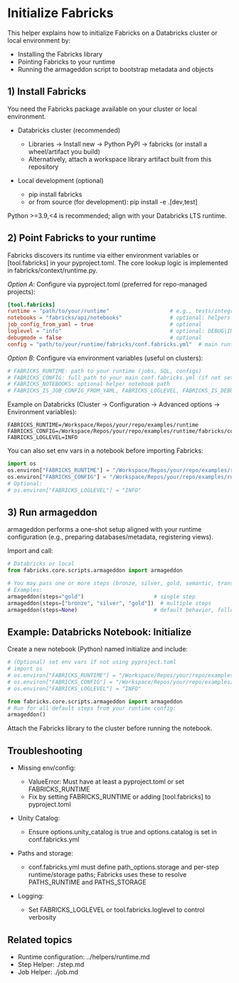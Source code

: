# Initialize Fabricks

This helper explains how to initialize Fabricks on a Databricks cluster or local environment by:

- Installing the Fabricks library
- Pointing Fabricks to your runtime
- Running the armageddon script to bootstrap metadata and objects

## 1) Install Fabricks

You need the Fabricks package available on your cluster or local environment.

- Databricks cluster (recommended)
  - Libraries → Install new → Python PyPI → fabricks (or install a wheel/artifact you build)
  - Alternatively, attach a workspace library artifact built from this repository

- Local development (optional)
  - pip install fabricks
  - or from source (for development): pip install -e .[dev,test]

Python >=3.9,<4 is recommended; align with your Databricks LTS runtime.

## 2) Point Fabricks to your runtime

Fabricks discovers its runtime via either environment variables or [tool.fabricks] in your pyproject.toml. The core lookup logic is implemented in fabricks/context/runtime.py.

*Option A*: Configure via pyproject.toml (preferred for repo-managed projects):
```toml
[tool.fabricks]
runtime = "path/to/your/runtime"                   # e.g., tests/integration/runtime or examples/runtime
notebooks = "fabricks/api/notebooks"               # optional: helpers shipped with Fabricks
job_config_from_yaml = true                        # optional
loglevel = "info"                                  # optional: DEBUG|INFO|WARNING|ERROR|CRITICAL
debugmode = false                                  # optional
config = "path/to/your/runtime/fabricks/conf.fabricks.yml"  # main runtime YAML
```

*Option B*: Configure via environment variables (useful on clusters):

```python
# FABRICKS_RUNTIME: path to your runtime (jobs, SQL, configs)
# FABRICKS_CONFIG: full path to your main conf.fabricks.yml (if not set, Fabricks tries to infer a conf.uc.<orgId>.yml)
# FABRICKS_NOTEBOOKS: optional helper notebook path
# FABRICKS_IS_JOB_CONFIG_FROM_YAML, FABRICKS_LOGLEVEL, FABRICKS_IS_DEBUGMODE: optional toggles
```

Example on Databricks (Cluster → Configuration → Advanced options → Environment variables):
```
FABRICKS_RUNTIME=/Workspace/Repos/your/repo/examples/runtime
FABRICKS_CONFIG=/Workspace/Repos/your/repo/examples/runtime/fabricks/conf.fabricks.yml
FABRICKS_LOGLEVEL=INFO
```

You can also set env vars in a notebook before importing Fabricks:
```python
import os
os.environ["FABRICKS_RUNTIME"] = "/Workspace/Repos/your/repo/examples/runtime"
os.environ["FABRICKS_CONFIG"] = "/Workspace/Repos/your/repo/examples/runtime/fabricks/conf.fabricks.yml"
# Optional:
# os.environ["FABRICKS_LOGLEVEL"] = "INFO"
```

## 3) Run armageddon

armageddon performs a one-shot setup aligned with your runtime configuration (e.g., preparing databases/metadata, registering views).

Import and call:
```python
# Databricks or local
from fabricks.core.scripts.armageddon import armageddon

# You may pass one or more steps (bronze, silver, gold, semantic, transf, ...)
# Examples:
armageddon(steps="gold")                      # single step
armageddon(steps=["bronze", "silver", "gold"])  # multiple steps
armageddon(steps=None)                        # default behavior, follow runtime config
```

## Example: Databricks Notebook: Initialize

Create a new notebook (Python) named initialize and include:

```python
# (Optional) set env vars if not using pyproject.toml
# import os
# os.environ["FABRICKS_RUNTIME"] = "/Workspace/Repos/your/repo/examples/runtime"
# os.environ["FABRICKS_CONFIG"] = "/Workspace/Repos/your/repo/examples/runtime/fabricks/conf.fabricks.yml"
# os.environ["FABRICKS_LOGLEVEL"] = "INFO"

from fabricks.core.scripts.armageddon import armageddon
# Run for all default steps from your runtime config:
armageddon()
```

Attach the Fabricks library to the cluster before running the notebook.

## Troubleshooting

- Missing env/config:
  - ValueError: Must have at least a pyproject.toml or set FABRICKS_RUNTIME
  - Fix by setting FABRICKS_RUNTIME or adding [tool.fabricks] to pyproject.toml

- Unity Catalog:
  - Ensure options.unity_catalog is true and options.catalog is set in conf.fabricks.yml

- Paths and storage:
  - conf.fabricks.yml must define path_options.storage and per-step runtime/storage paths; Fabricks uses these to resolve PATHS_RUNTIME and PATHS_STORAGE

- Logging:
  - Set FABRICKS_LOGLEVEL or tool.fabricks.loglevel to control verbosity

## Related topics

- Runtime configuration: ../helpers/runtime.md
- Step Helper: ./step.md
- Job Helper: ./job.md
